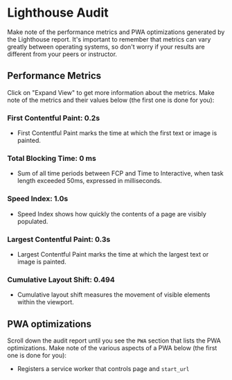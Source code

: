 # Lighthouse Audit

Make note of the performance metrics and PWA optimizations generated by the Lighthouse report. It's important to remember that metrics can vary greatly between operating systems, so don't worry if your results are different from your peers or instructor.

## Performance Metrics

Click on "Expand View" to get more information about the metrics. Make note of the metrics and their values below (the first one is done for you):

### First Contentful Paint: 0.2s

- First Contentful Paint marks the time at which the first text or image is painted.

### Total Blocking Time: 0 ms

- Sum of all time periods between FCP and Time to Interactive, when task length exceeded 50ms, expressed in milliseconds.

### Speed Index: 1.0s

- Speed Index shows how quickly the contents of a page are visibly populated.

### Largest Contentful Paint: 0.3s

- Largest Contentful Paint marks the time at which the largest text or image is painted.

### Cumulative Layout Shift: 0.494

- Cumulative layout shift measures the movement of visible elements within the viewport.

## PWA optimizations

Scroll down the audit report until you see the `PWA` section that lists the PWA optimizations. Make note of the various aspects of a PWA below (the first one is done for you):

- Registers a service worker that controls page and `start_url`
